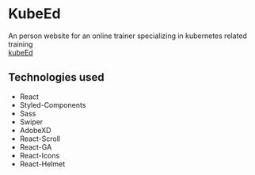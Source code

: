# KubeEd
An person website for an online trainer specializing in kubernetes related training  
[kubeEd](www.kubeed.com)

## Technologies used
- React
- Styled-Components
- Sass
- Swiper
- AdobeXD
- React-Scroll
- React-GA
- React-Icons
- React-Helmet
